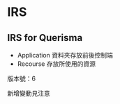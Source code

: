 # IRS
IRS for Querisma
----------------
* Application 資料夾存放前後控制端
* Recourse 存放所使用的資源

版本號：6 <br>

新增變動見注意
